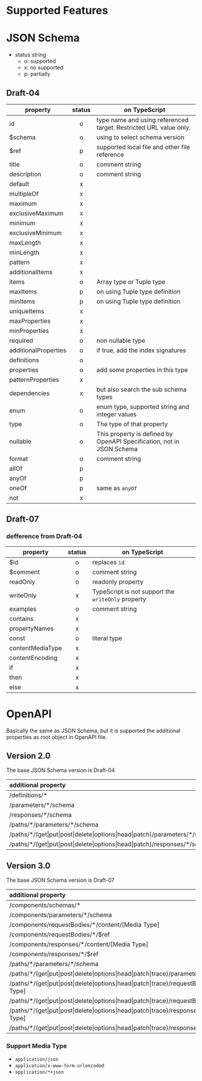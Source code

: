 Supported Features
=====

# JSON Schema

- status string
  - o: supported
  - x: no supported
  - p: partially

## Draft-04

|property|status|on TypeScript|
|--------|:----:|----|
|id|o|type name and using referenced target. Restricted URL value only.|
|$schema|o|using to select schema version|
|$ref|p|supported local file and other file reference|
|title|o|comment string|
|description|o|comment string|
|default|x||
|multipleOf|x||
|maximum|x||
|exclusiveMaximum|x||
|minimum|x||
|exclusiveMinimum|x||
|maxLength|x||
|minLength|x||
|pattern|x||
|additionalItems|x||
|items|o|Array type or Tuple type|
|maxItems|p|on using Tuple type definition|
|minItems|p|on using Tuple type definition|
|uniqueItems|x||
|maxProperties|x||
|minProperties|x||
|required|o|non nullable type|
|additionalProperties|o|if true, add the index signatures|
|definitions|o||
|properties|o|add some properties in this type|
|patternProperties|x||
|dependencies|x|but also search the sub schema types|
|enum|o|enum type, supported string and integer values|
|type|o|The type of that property|
|nullable|o|This property is defined by OpenAPI Specification, not in JSON Schema|
|format|o|comment string|
|allOf|p||
|anyOf|p||
|oneOf|p|same as `anyOf`|
|not|x||

## Draft-07

### defference from Draft-04

|property|status|on TypeScript|
|--------|:----:|----|
|$id|o|replaces `id`|
|$comment|o|comment string|
|readOnly|o|readonly property|
|writeOnly|x|TypeScript is not support the `writeOnly` property|
|examples|o|comment string|
|contains|x||
|propertyNames|x||
|const|o|literal type|
|contentMediaType|x||
|contentEncoding|x||
|if|x||
|then|x||
|else|x||


# OpenAPI

Basically the same as JSON Schema, but it is supported the additional properties as root object in OpenAPI file.

## Version 2.0

The base JSON Schema version is Draft-04

|additional property|
|:------------------|
|/definitions/*|
|/parameters/*/schema|
|/responses/*/schema|
|/paths/\*/parameters/*/schema|
|/paths/\*/(get\|put\|post\|delete\|options\|head\|patch)/parameters/*/schema|
|/paths/\*/(get\|put\|post\|delete\|options\|head\|patch)/responses/*/schema|

## Version 3.0

The base JSON Schema version is Draft-07

|additional property|
|:------------------|
|/components/schemas/*|
|/components/parameters/*/schema|
|/components/requestBodies/*/content/[Media Type]|
|/components/requestBodies/*/$ref|
|/components/responses/*/content/[Media Type]|
|/components/responses/*/$ref|
|/paths/\*/parameters/*/schema|
|/paths/\*/(get\|put\|post\|delete\|options\|head\|patch\|trace)/parameters/*/schema|
|/paths/\*/(get\|put\|post\|delete\|options\|head\|patch\|trace)/requestBodies/*/content/[Media Type]|
|/paths/\*/(get\|put\|post\|delete\|options\|head\|patch\|trace)/requestBodies/*/$ref|
|/paths/\*/(get\|put\|post\|delete\|options\|head\|patch\|trace)/responses/*/content/[Media Type]|
|/paths/\*/(get\|put\|post\|delete\|options\|head\|patch\|trace)/responses/*/$ref|

### Support Media Type

- `application/json`
- `application/x-www-form-urlencoded`
- `application/*+json`
